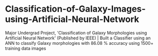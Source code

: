 # Classification-of-Galaxy-Images-using-Artificial-Neural-Network
Major Undergrad Project, 'Classification of Galaxy Morphologies using Artificial Neural Network' (Published by IEEE) | Built a Classifier using an ANN to classify Galaxy morphologies with 86.08 % accuracy using 1500+ training data images 
